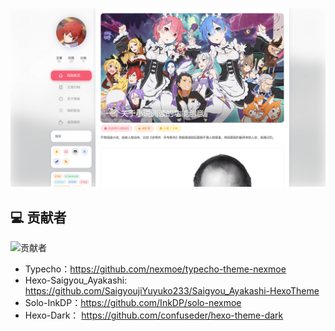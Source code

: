 
![预览图](cover.png)

## 💻 贡献者

![贡献者](https://opencollective.com/hexo-theme-nexmoe/contributors.svg?width=890&button=false)


 - Typecho：https://github.com/nexmoe/typecho-theme-nexmoe
 - Hexo-Saigyou_Ayakashi: https://github.com/SaigyoujiYuyuko233/Saigyou_Ayakashi-HexoTheme
 - Solo-InkDP：https://github.com/InkDP/solo-nexmoe
 - Hexo-Dark： https://github.com/confuseder/hexo-theme-dark

     
